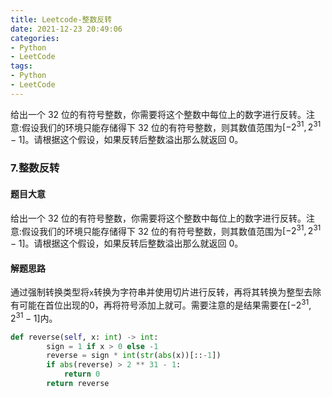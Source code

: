 ```yaml
---
title: Leetcode-整数反转
date: 2021-12-23 20:49:06
categories:
- Python
- LeetCode
tags:
- Python
- LeetCode
---
```


给出一个 32 位的有符号整数，你需要将这个整数中每位上的数字进行反转。注意:假设我们的环境只能存储得下 32 位的有符号整数，则其数值范围为$[−2^{31}, 2^{31} − 1]$。请根据这个假设，如果反转后整数溢出那么就返回 0。

<!--more-->

### 7.整数反转

#### 题目大意
给出一个 32 位的有符号整数，你需要将这个整数中每位上的数字进行反转。注意:假设我们的环境只能存储得下 32 位的有符号整数，则其数值范围为$[−2^{31}, 2^{31} − 1]$。请根据这个假设，如果反转后整数溢出那么就返回 0。

#### 解题思路
通过强制转换类型将`x`转换为字符串并使用切片进行反转，再将其转换为整型去除有可能在首位出现的0，再将符号添加上就可。需要注意的是结果需要在$[−2^{31}, 2^{31} − 1]$内。

```python
def reverse(self, x: int) -> int:
        sign = 1 if x > 0 else -1
        reverse = sign * int(str(abs(x))[::-1])
        if abs(reverse) > 2 ** 31 - 1:
            return 0
        return reverse
```
